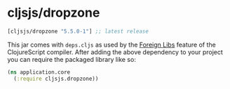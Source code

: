 # cljsjs/dropzone

[](dependency)
```clojure
[cljsjs/dropzone "5.5.0-1"] ;; latest release
```
[](/dependency)

This jar comes with `deps.cljs` as used by the [Foreign Libs][flibs] feature
of the ClojureScript compiler. After adding the above dependency to your project
you can require the packaged library like so:

```clojure
(ns application.core
  (:require cljsjs.dropzone))
```

[flibs]: https://clojurescript.org/reference/packaging-foreign-deps
